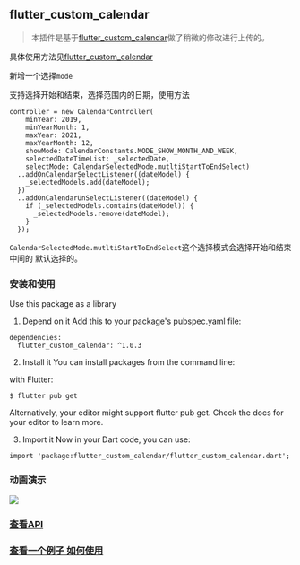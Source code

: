 ## flutter_custom_calendar
> 本插件是基于[flutter_custom_calendar](https://github.com/fluttercandies/flutter_custom_calendar)做了稍微的修改进行上传的。

具体使用方法见[flutter_custom_calendar](https://github.com/ifgyong/flutter_custom_calendar)

新增一个选择`mode`

支持选择开始和结束，选择范围内的日期，使用方法

```
controller = new CalendarController(
    minYear: 2019,
    minYearMonth: 1,
    maxYear: 2021,
    maxYearMonth: 12,
    showMode: CalendarConstants.MODE_SHOW_MONTH_AND_WEEK,
    selectedDateTimeList: _selectedDate,
    selectMode: CalendarSelectedMode.mutltiStartToEndSelect)
  ..addOnCalendarSelectListener((dateModel) {
    _selectedModels.add(dateModel);
  })
  ..addOnCalendarUnSelectListener((dateModel) {
    if (_selectedModels.contains(dateModel)) {
      _selectedModels.remove(dateModel);
    }
  });

```
`CalendarSelectedMode.mutltiStartToEndSelect`这个选择模式会选择开始和结束中间的 默认选择的。


### 安装和使用

Use this package as a library
1. Depend on it
Add this to your package's pubspec.yaml file:

```
dependencies:
  flutter_custom_calendar: ^1.0.3
```

2. Install it
You can install packages from the command line:

with Flutter:

```
$ flutter pub get
```

Alternatively, your editor might support flutter pub get. Check the docs for your editor to learn more.

3. Import it
Now in your Dart code, you can use:

```
import 'package:flutter_custom_calendar/flutter_custom_calendar.dart';
```


### 动画演示
![](https://github.com/ifgyong/flutter_custom_calendar/blob/master/img.gif)
### [查看API](https://github.com/ifgyong/flutter_custom_calendar/blob/master/API.md)

### [查看一个例子 如何使用](https://github.com/ifgyong/flutter_custom_calendar/blob/master/example/lib/main.dart)
